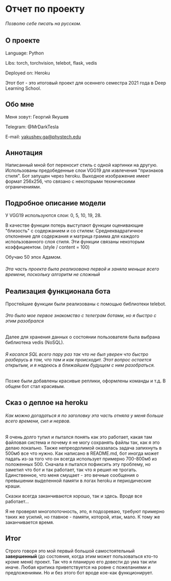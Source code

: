 # Отчет по проекту
###### Позволю себе писать на русском.
## О проекте
Language: Python

Libs: torch, torchvision, telebot, flask, vedis

Deployed on: Heroku

Этот бот - это итоговый проект для осеннего семестра 2021 года в Deep Learning School.
## Обо мне
Меня зовут: Георгий Якушев

Telegram: @MrDarkTesla

E-mail: yakushev.ga@phystech.edu
## Аннотация
Написанный мной бот переносит стиль с одной картинки на другую.
Использованы предобеденные слои VGG19 для извлечения "признаков стиля".
Бот запущен через heroku. Выходное изображение имеет формат 256x256, что связано с некоторыми техническими ограничениями.
## Подробное описание модели
У VGG19 используются слои: 0, 5, 10, 19, 28.

В качестве функции потерь выступают функции оценивающие
"близость" с содержанием и со стилем:
Среднеквадратичное отклонение для содержания и матрица грамма
для каждого использованного слоя стиля. Эти функции связаны некоторым коэффициентом. (style / content = 100)

Обучаю 50 эпох Адамом.
###### Эта часть проекта была реализована первой и заняла меньше всего времени, поскольку алгоритм не сложный 
## Реализация функционала бота
Простейшие функции были реализованы с помощью библиотеки telebot.
###### Это было мое первое знакомство с телеграм ботами, но я быстро с этим разобрался
Далее для хранения данных о состоянии пользователя была выбрана библиотека vedis (NoSQL).
###### Я касался SQL всего пару раз так что не был уверен что быстро разберусь в том, что там и как происходит. Этот вопрос остается открытым, и я надеюсь в ближайшем будущем с ним разобраться.
Позже были добавлены красивые реплики, оформлены команды и т.д. В общем бот стал красивым.

## Сказ о деплое на heroku
###### Как можно догадаться я по заголовку эта часть отняла у меня больше всего времени, сил и нервов.
Я очень долго тупил и пытался понять как это работает, какая там файловая система и почему я не могу сохранять файлы так,
как я это делаю локально. Также непреодолимой оказалась задача запихнуть в 500мб все что нужно. 
Как написано в README.md, бот иногда может падать из-за того что он всегда использует примерно 700-800мб из положенных 500.
Сначала я пытался пофиксить эту проблему, но заметил что бот и так работает, так что я решил не трогать.
Единственное, что меня смущает - это вечные сообщения о превышении выделенной памяти в логах heroku и периодические краши.

Сказки всегда заканчиваются хорошо, так и здесь. Вроде все работает...

Я не проверял многопоточность, это, я подозреваю, требуют примерно таких же усилий, но главное - памяти, которой, итак, мало.
К тому же заканчивается время.
## Итог
Строго говоря это мой первый большой самостоятельный **завершенный** (до состояния, когда этим может пользоваться кто-то кроме меня) проект.
Так что я планирую его довести до ума так или иначе. Любая критика приветствуется на ровне с пожеланиями и предложениями. Но и без этого бот вроде кое-как функционирует. 